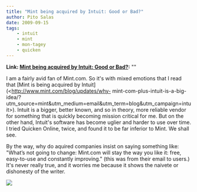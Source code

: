 ```yaml
---
title: "Mint being acquired by Intuit: Good or Bad?"
author: Pito Salas
date: 2009-09-15
tags:
    - intuit
    - mint
    - mon-tagey
    - quicken
---
```


**Link: [Mint being acquired by Intuit: Good or Bad?](None):** ""



I am a fairly avid fan of Mint.com. So it's with mixed emotions that I read
that [Mint is being acquired by Intuit](<http://www.mint.com/blog/updates/why-
mint-com-plus-intuit-is-a-big-
idea/?utm_source=mint&utm_medium=email&utm_term=blog&utm_campaign=intuit>).
Intuit is a bigger, better known, and so in theory, more reliable vendor for
something that is quickly becoming mission critical for me. But on the other
hand, Intuit's software has become uglier and harder to use over time. I tried
Quicken Online, twice, and found it to be far inferior to Mint. We shall see.

By the way, why do aquired companies insist on saying something like: "What’s
not going to change: Mint.com will stay the way you like it: free, easy-to-use
and constantly improving." (this was from their email to users.) It's never
really true, and it worries me because it shows the naivete or dishonesty of
the writer.

![](https://i0.wp.com/img.zemanta.com/pixy.gif?w=584)


